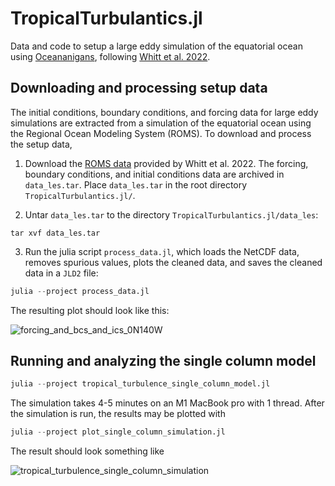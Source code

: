 # TropicalTurbulantics.jl

Data and code to setup a large eddy simulation of the equatorial ocean using [Oceananigans](https://github.com/CliMA/Oceananigans.jl),
following [Whitt et al. 2022](https://journals.ametsoc.org/view/journals/phoc/52/5/JPO-D-21-0153.1.xml).

## Downloading and processing setup data

The initial conditions, boundary conditions, and forcing data for large eddy simulations
are extracted from a simulation of the equatorial ocean using the
Regional Ocean Modeling System (ROMS). To download and process the setup data,

1. Download the [ROMS data](https://figshare.com/ndownloader/files/28415004) provided by Whitt et al. 2022.
   The forcing, boundary conditions, and initial conditions data are archived in `data_les.tar`.
   Place `data_les.tar` in the root directory `TropicalTurbulantics.jl/`.

2. Untar `data_les.tar` to the directory `TropicalTurbulantics.jl/data_les`:

```
tar xvf data_les.tar
```

3. Run the julia script `process_data.jl`, which loads the NetCDF data,
   removes spurious values, plots the cleaned data, and saves the cleaned data
   in a `JLD2` file:

```julia
julia --project process_data.jl
```

The resulting plot should look like this:

![forcing_and_bcs_and_ics_0N140W](https://user-images.githubusercontent.com/15271942/205972330-ec682744-6d2b-46a4-95b2-65df86182f60.png)

## Running and analyzing the single column model

```julia
julia --project tropical_turbulence_single_column_model.jl
```

The simulation takes 4-5 minutes on an M1 MacBook pro with 1 thread.
After the simulation is run, the results may be plotted with


```julia
julia --project plot_single_column_simulation.jl
```

The result should look something like


![tropical_turbulence_single_column_simulation](https://user-images.githubusercontent.com/15271942/205989494-4d3ed378-d238-418f-b459-1eafa13cfe06.png)

